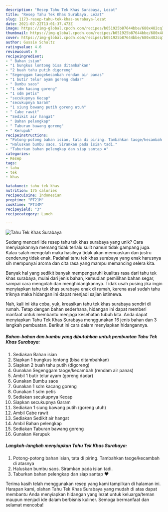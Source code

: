 ```yaml
---
description: "Resep Tahu Tek Khas Surabaya, Lezat"
title: "Resep Tahu Tek Khas Surabaya, Lezat"
slug: 1173-resep-tahu-tek-khas-surabaya-lezat
date: 2021-07-22T13:01:37.473Z
image: https://img-global.cpcdn.com/recipes/b051925b87644bbe/680x482cq70/tahu-tek-khas-surabaya-foto-resep-utama.jpg
thumbnail: https://img-global.cpcdn.com/recipes/b051925b87644bbe/680x482cq70/tahu-tek-khas-surabaya-foto-resep-utama.jpg
cover: https://img-global.cpcdn.com/recipes/b051925b87644bbe/680x482cq70/tahu-tek-khas-surabaya-foto-resep-utama.jpg
author: Gussie Schultz
ratingvalue: 4.6
reviewcount: 9
recipeingredient:
- " Bahan isian"
- "1 bungkus lontong bisa ditambahkan"
- "2 buah tahu putih digoreng"
- "Segenggam taogekecambah rendam air panas"
- "1 butir telur ayam goreng dadar"
- " Bumbu saos"
- "1 sdm kacang goreng"
- "1 sdm petis"
- "secukupnya Kecap"
- "secukupnya Garam"
- "1 siung bawang putih goreng utuh"
- " Cabe rawit"
- "Sedikit air hangat"
- " Bahan pelengkap"
- " Taburan bawang goreng"
- " Kerupuk"
recipeinstructions:
- "Potong-potong bahan isian, tata di piring. Tambahkan taoge/kecambah di atasnya"
- "Haluskan bumbu saos. Siramkan pada isian tadi."
- "Taburkan bahan pelengkap dan siap santap ❤"
categories:
- Resep
tags:
- tahu
- tek
- khas

katakunci: tahu tek khas 
nutrition: 175 calories
recipecuisine: Indonesian
preptime: "PT21M"
cooktime: "PT34M"
recipeyield: "3"
recipecategory: Lunch

---
```



![Tahu Tek Khas Surabaya](https://img-global.cpcdn.com/recipes/b051925b87644bbe/680x482cq70/tahu-tek-khas-surabaya-foto-resep-utama.jpg)

Sedang mencari ide resep tahu tek khas surabaya yang unik? Cara menyiapkannya memang tidak terlalu sulit namun tidak gampang juga. Kalau salah mengolah maka hasilnya tidak akan memuaskan dan justru cenderung tidak enak. Padahal tahu tek khas surabaya yang enak harusnya sih mempunyai aroma dan cita rasa yang mampu memancing selera kita.

Banyak hal yang sedikit banyak mempengaruhi kualitas rasa dari tahu tek khas surabaya, mulai dari jenis bahan, kemudian pemilihan bahan segar, sampai cara mengolah dan menghidangkannya. Tidak usah pusing jika ingin menyiapkan tahu tek khas surabaya enak di rumah, karena asal sudah tahu triknya maka hidangan ini dapat menjadi sajian istimewa.




Nah, kali ini kita coba, yuk, kreasikan tahu tek khas surabaya sendiri di rumah. Tetap dengan bahan sederhana, hidangan ini dapat memberi manfaat untuk membantu menjaga kesehatan tubuh kita. Anda dapat menyiapkan Tahu Tek Khas Surabaya menggunakan 16 jenis bahan dan 3 langkah pembuatan. Berikut ini cara dalam menyiapkan hidangannya.

<!--inarticleads1-->

##### Bahan-bahan dan bumbu yang dibutuhkan untuk pembuatan Tahu Tek Khas Surabaya:

1. Sediakan  Bahan isian
1. Siapkan 1 bungkus lontong (bisa ditambahkan)
1. Siapkan 2 buah tahu putih (digoreng)
1. Gunakan Segenggam taoge/kecambah (rendam air panas)
1. Ambil 1 butir telur ayam (goreng dadar)
1. Gunakan  Bumbu saos
1. Gunakan 1 sdm kacang goreng
1. Gunakan 1 sdm petis
1. Sediakan secukupnya Kecap
1. Siapkan secukupnya Garam
1. Sediakan 1 siung bawang putih (goreng utuh)
1. Ambil  Cabe rawit
1. Sediakan Sedikit air hangat
1. Ambil  Bahan pelengkap
1. Sediakan  Taburan bawang goreng
1. Gunakan  Kerupuk




<!--inarticleads2-->

##### Langkah-langkah menyiapkan Tahu Tek Khas Surabaya:

1. Potong-potong bahan isian, tata di piring. Tambahkan taoge/kecambah di atasnya
1. Haluskan bumbu saos. Siramkan pada isian tadi.
1. Taburkan bahan pelengkap dan siap santap ❤




Terima kasih telah menggunakan resep yang kami tampilkan di halaman ini. Harapan kami, olahan Tahu Tek Khas Surabaya yang mudah di atas dapat membantu Anda menyiapkan hidangan yang lezat untuk keluarga/teman maupun menjadi ide dalam berbisnis kuliner. Semoga bermanfaat dan selamat mencoba!

